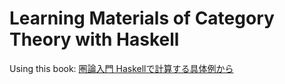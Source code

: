 # Learning Materials of Category Theory with Haskell

Using this book: [圏論入門 Haskellで計算する具体例から](https://www.nippyo.co.jp/shop/book/8340.html)
